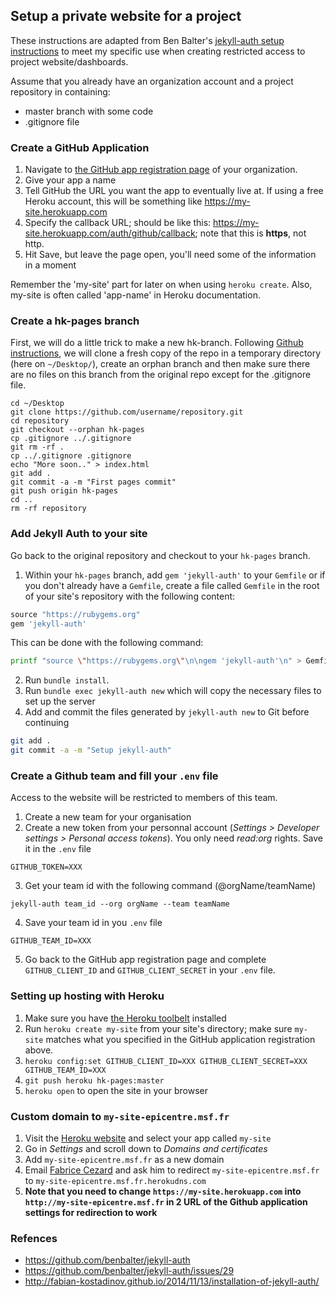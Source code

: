 
## Setup a private website for a project

These instructions are adapted from Ben Balter's [jekyll-auth setup instructions](https://github.com/benbalter/jekyll-auth) to meet my specific use when creating restricted access to project website/dashboards. 

Assume that you already have an organization account and a project repository in containing:
- master branch with some code
- .gitignore file

### Create a GitHub Application

1. Navigate to [the GitHub app registration page](https://github.com/settings/applications/new) of your organization.
2. Give your app a name
3. Tell GitHub the URL you want the app to eventually live at. If using a free Heroku account, this will be something like <https://my-site.herokuapp.com>
4. Specify the callback URL; should be like this: <https://my-site.herokuapp.com/auth/github/callback>; note that this is **https**, not http.
5. Hit Save, but leave the page open, you'll need some of the information in a moment

Remember the 'my-site' part for later on when using `heroku create`. Also, my-site is often called 'app-name' in Heroku documentation.

### Create a hk-pages branch

First, we will do a little trick to make a new hk-branch. Following [Github instructions](https://help.github.com/articles/creating-project-pages-using-the-command-line), we will clone a fresh copy of the repo in a temporary directory (here on `~/Desktop/`), create an orphan branch and then make sure there are no files on this branch from the original repo except for the .gitignore file.

    cd ~/Desktop
    git clone https://github.com/username/repository.git
    cd repository
    git checkout --orphan hk-pages
    cp .gitignore ../.gitignore
    git rm -rf .
    cp ../.gitignore .gitignore
    echo "More soon.." > index.html
    git add .
    git commit -a -m "First pages commit"
    git push origin hk-pages
    cd ..
    rm -rf repository


### Add Jekyll Auth to your site

Go back to the original repository and checkout to your `hk-pages` branch.

1. Within your `hk-pages` branch, add `gem 'jekyll-auth'` to your `Gemfile` or if you don't already have a `Gemfile`, create a file called `Gemfile` in the root of your site's repository with the following content:
```ruby
source "https://rubygems.org"
gem 'jekyll-auth'
```
This can be done with the following command:
```bash
printf "source \"https://rubygems.org\"\n\ngem 'jekyll-auth'\n" > Gemfile
```
2. Run `bundle install`.
3. Run `bundle exec jekyll-auth new` which will copy the necessary files to set up the server
4. Add and commit the files generated by `jekyll-auth new` to Git before continuing
```bash
git add .
git commit -a -m "Setup jekyll-auth"
```



### Create a Github team and fill your `.env` file

Access to the website will be restricted to members of this team.

1. Create a new team for your organisation
2. Create a new token from your personnal account (_Settings > Developer settings > Personal access tokens_). You only need _read:org_ rights. Save it in the `.env` file
```
GITHUB_TOKEN=XXX
```
3. Get your team id with the following command (@orgName/teamName)
```
jekyll-auth team_id --org orgName --team teamName    
```
4. Save your team id in you `.env` file
```
GITHUB_TEAM_ID=XXX
```
5. Go back to the GitHub app registration page and complete `GITHUB_CLIENT_ID` and `GITHUB_CLIENT_SECRET` in your `.env` file.

### Setting up hosting with Heroku

1. Make sure you have [the Heroku toolbelt](https://toolbelt.heroku.com/) installed
2. Run `heroku create my-site` from your site's directory; make sure `my-site` matches what you specified in the GitHub application registration above.
3. `heroku config:set GITHUB_CLIENT_ID=XXX GITHUB_CLIENT_SECRET=XXX GITHUB_TEAM_ID=XXX`
4. `git push heroku hk-pages:master`
5. `heroku open` to open the site in your browser

### Custom domain to `my-site-epicentre.msf.fr`

1. Visit the [Heroku website](https://dashboard.heroku.com) and select your app called `my-site`
2. Go in _Settings_ and scroll down to _Domains and certificates_
3. Add `my-site-epicentre.msf.fr` as a new domain
4. Email [Fabrice Cezard](mailto:Fabrice.CEZARD@paris.msf.org) and ask him to redirect `my-site-epicentre.msf.fr` to `my-site-epicentre.msf.fr.herokudns.com`
5. __Note that you need to change `https://my-site.herokuapp.com` into `http://my-site-epicentre.msf.fr` in 2 URL of the Github application settings for redirection to work__


### Refences
 
- https://github.com/benbalter/jekyll-auth
- https://github.com/benbalter/jekyll-auth/issues/29
- http://fabian-kostadinov.github.io/2014/11/13/installation-of-jekyll-auth/
